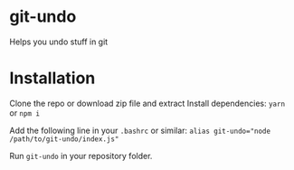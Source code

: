 # git-undo
Helps you undo stuff in git

# Installation
Clone the repo or download zip file and extract
Install dependencies:
`yarn`
or 
`npm i`

Add the following line in your `.bashrc` or similar:
`alias git-undo="node /path/to/git-undo/index.js"`

Run `git-undo` in your repository folder.
